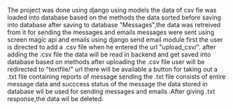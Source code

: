 The project was done using django
using models the data of csv fie was loaded into database
based on the methods the data sorted before saving into database
after saving to database "Messages",the data was retreived from it for sending the messages and emails
messages were sent using screen magic api and emails using django send email module
first the user is directed to add a .csv file when he entered the url "upload_csv/".
after adding the .csv file the data will be read in backend and get saved into database based on methods 
after uploading the .csv file user will be redirected to "textfile/" url there will be available a button for taking out a .txt file containing reports of message sending
the .txt file consists of entire message data and succcess status of the message
the data stored in database wil be used for sending messages and emails .After giving .txt response,the data wil be deleted.
